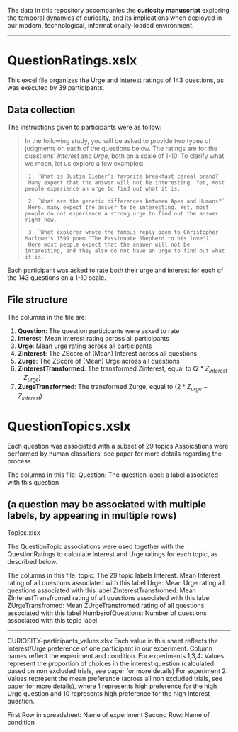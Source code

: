 The data in this repository accompanies the **curiosity manuscript** exploring the temporal dynamics of curiosity, and its  implications when deployed in our modern, technological, informationally-loaded environment.

-------------
# QuestionRatings.xslx 

This excel file organizes the Urge and Interest ratings of 143 questions, as was executed by 39 participants. 
## Data collection
The instructions given to participants were as follow:


> In the following study, you will be asked to provide two types of  judgments on each of the questions below. The ratings are for the  questions' *Interest* and *Urge*, both on a scale of 1-10.  To clarify what we mean, let us explore a few examples:
>
>      1. `What is Justin Bieber’s favorite breakfast cereal brand?`
>      Many expect that the answer will not be interesting. Yet, most people experience an urge to find out what it is. 
>      
>      2. `What are the genetic differences between Apes and Humans?`
>      Here, many expect the answer to be interesting. Yet, most people do not experience a strong urge to find out the answer right now.
>      
>      3. `What explorer wrote the famous reply poem to Christopher Marlowe's 1599 poem "The Passionate Shepherd to his love"?` 
>      Here most people expect that the answer will not be interesting, and they also do not have an urge to find out what it is.

Each participant was asked to rate both their urge and interest for each of the 143 questions on a 1-10 scale. 
## File structure 
The columns in the file are:

 1. **Question**: The question participants were asked to rate 
 2. **Interest**:    Mean interest rating across all participants 
 3. **Urge**: Mean urge rating across all participants 
 4. **Zinterest**: The ZScore of (Mean) Interest across all questions 
 5. **Zurge**: The ZScore of (Mean) Urge across all questions 
 6. **ZinterestTransformed**: The transformed Zinterest, equal to $(2*Z_{interest}-Z_{urge})$
 7. **ZurgeTransformed**: The transformed Zurge, equal to $(2*Z_{urge}-Z_{interest})$


# QuestionTopics.xslx

Each question was associated with a subset of 29 topics
Assoications were performed by human classifiers, see paper for more details regarding the process. 

The columns in this file:
Question: The question
label: a label associated with this question

(a question may be associated with multiple labels, by appearing in multiple rows)
---------------------
Topics.xlsx

The QuestionTopic associations were used together with the QuestionRatings to calculate Interest and Urge ratings for each topic, as described below.

The columns in this file:
topic: The 29 topic labels
Interest: Mean Interest rating of all questions associated with this label
Urge: Mean Urge rating all questions associated with this label
ZInterestTransfromed: Mean ZInterestTransfromed rating of all questions associated with this label
ZUrgeTransfromed: Mean ZUrgeTransfromed rating of all questions associated with this label
NumberofQuestions: Number of questions associated with this topic label

---------------------------

CURIOSITY-participants_values.xlsx
Each value in this sheet reflects the Interest/Urge preference of one participant in our experiment. Column names reflect the experiment and condition. 
For experiments 1,3,4: Values represent the proportion of choices in the interest question (calculated based on non excluded trials, see paper for more details)
For experiment 2: Values represent the mean preference (across all non excluded trials, see paper for more details), where 1 represents high preference for the high Urge question and 10 represents high preference for the high Interest question. 

First Row in spreadsheet: Name of experiment
Second Row: Name of condition
